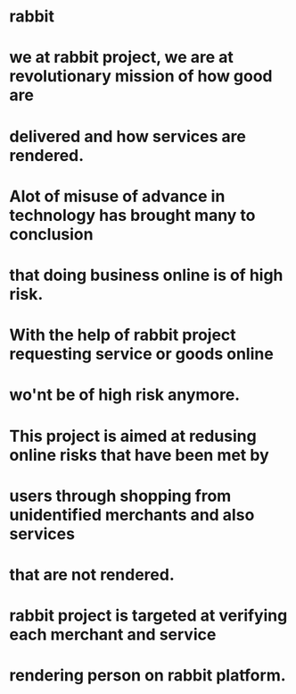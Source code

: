 # rabbit
# we at rabbit project, we are at revolutionary mission of how good are 
# delivered and how services are rendered.
# Alot  of misuse of advance in technology has brought many to conclusion 
# that doing business online is of high risk.
# With the help of rabbit project requesting service or goods online 
# wo'nt be of high risk anymore. 
# This project is aimed at redusing online risks that have been met by 
# users through shopping from unidentified merchants and also services 
# that are not rendered.
# rabbit project is targeted at verifying each merchant and service 
# rendering person on rabbit platform.
